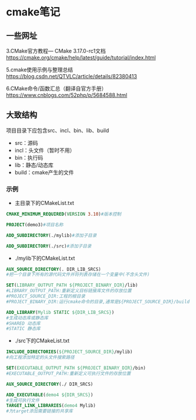 # cmake笔记

## 一些网址

3.CMake官方教程— CMake 3.17.0-rc1文档
https://cmake.org/cmake/help/latest/guide/tutorial/index.html

5.cmake使用示例与整理总结
https://blog.csdn.net/QTVLC/article/details/82380413

6.CMake命令/函数汇总（翻译自官方手册）
https://www.cnblogs.com/52php/p/5684588.html

## 大致结构

项目目录下应包含src、incl、bin、lib、build

- src：源码
- incl：头文件（暂时不用）
- bin：执行码
- lib：静态/动态库
- build：cmake产生的文件

### 示例

- 主目录下的CMakeList.txt

```cmake
CMAKE_MINIMUM_REQUIRED(VERSION 3.10)#版本控制

PROJECT(demo3)#项目名称

ADD_SUBDIRECTORY(./mylib)#添加子目录

ADD_SUBDIRECTORY(./src)#添加子目录
```

- ./mylib下的CMakeList.txt

```cmake
AUX_SOURCE_DIRECTORY(. DIR_LIB_SRCS)
#把一个目录下所有的源代码文件并将列表存储在一个变量中(不含头文件)

SET(LIBRARY_OUTPUT_PATH ${PROJECT_BINARY_DIR}/lib)
#LIBRARY_OUTPUT_PATH:重新定义目标链接库文件的存放位置
#PROJECT_SOURCE_DIR:工程的根目录
#PROJECT_BINARY_DIR:运行cmake命令的目录,通常是${PROJECT_SOURCE_DIR}/build

ADD_LIBRARY(Mylib STATIC ${DIR_LIB_SRCS})
#生成动态库或静态库
#SHARED 动态库
#STATIC 静态库
```

- ./src下的CMakeList.txt

```cmake
INCLUDE_DIRECTORIES(${PROJECT_SOURCE_DIR}/mylib)
#向工程添加特定的头文件搜索路径

SET(EXECUTABLE_OUTPUT_PATH ${PROJECT_BINARY_DIR}/bin)
#EXECUTABLE_OUTPUT_PATH:重新定义可执行文件的存放位置

AUX_SOURCE_DIRECTORY(./ DIR_SRCS)

ADD_EXECUTABLE(demo4 ${DIR_SRCS})
#生成可执行文件
TARGET_LINK_LIBRARIES(demo4 Mylib)
#为target添加需要链接的共享库

```

